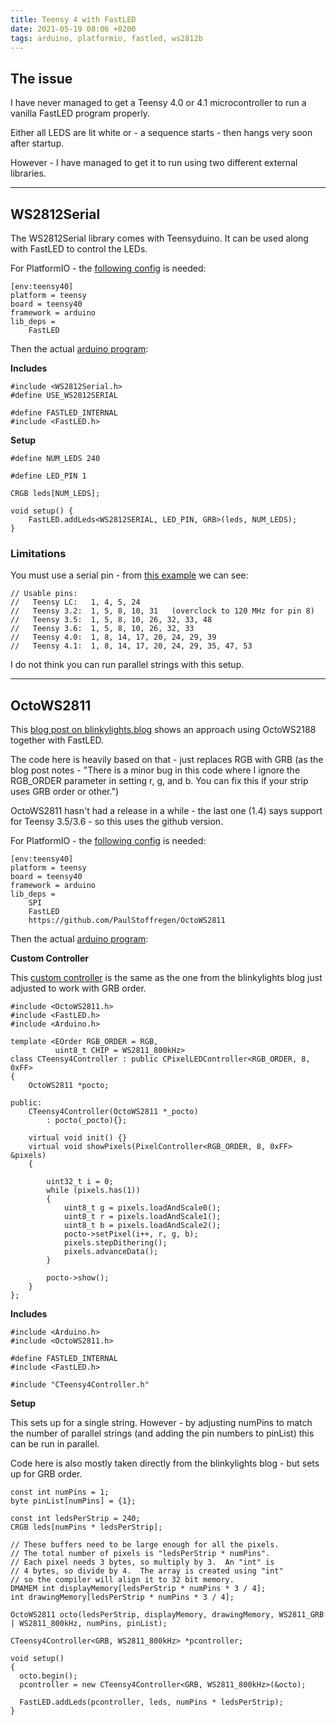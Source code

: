 ```yaml
---
title: Teensy 4 with FastLED
date: 2021-05-19 08:06 +0200
tags: arduino, platformio, fastled, ws2812b
---
```


## The issue

I have never managed to get a Teensy 4.0 or 4.1 microcontroller to run a vanilla FastLED program properly.

Either all LEDS are lit white or - a sequence starts - then hangs very soon after startup.

However - I have managed to get it to run using two different external libraries.

---

## WS2812Serial

The WS2812Serial library comes with Teensyduino. It can be used along with FastLED to control the LEDs.

For PlatformIO - the [following config](https://github.com/chrissearle/teensy4_fastled/blob/main/serial/platformio.ini) is needed:

```
[env:teensy40]
platform = teensy
board = teensy40
framework = arduino
lib_deps =
    FastLED
```

Then the actual [arduino program](https://github.com/chrissearle/teensy4_fastled/blob/main/serial/main.cpp):


**Includes**

```
#include <WS2812Serial.h>
#define USE_WS2812SERIAL

#define FASTLED_INTERNAL 
#include <FastLED.h>
```

**Setup**

```
#define NUM_LEDS 240

#define LED_PIN 1

CRGB leds[NUM_LEDS];

void setup() {
    FastLED.addLeds<WS2812SERIAL, LED_PIN, GRB>(leds, NUM_LEDS);
}
```

### Limitations

You must use a serial pin - from [this example](https://github.com/PaulStoffregen/WS2812Serial/blob/master/examples/FastLED_Cylon/FastLED_Cylon.ino) we can see:

```
// Usable pins:
//   Teensy LC:   1, 4, 5, 24
//   Teensy 3.2:  1, 5, 8, 10, 31   (overclock to 120 MHz for pin 8)
//   Teensy 3.5:  1, 5, 8, 10, 26, 32, 33, 48
//   Teensy 3.6:  1, 5, 8, 10, 26, 32, 33
//   Teensy 4.0:  1, 8, 14, 17, 20, 24, 29, 39
//   Teensy 4.1:  1, 8, 14, 17, 20, 24, 29, 35, 47, 53
```

I do not think you can run parallel strings with this setup.

---

## OctoWS2811

This [blog post on blinkylights.blog](https://blinkylights.blog/2021/02/03/using-teensy-4-1-with-fastled/) shows an approach using OctoWS2188 together with FastLED.

The code here is heavily based on that - just replaces RGB with GRB (as the blog post notes - "There is a minor bug in this code where I ignore the RGB_ORDER parameter in setting r, g, and b. You can fix this if your strip uses GRB order or other.")

OctoWS2811 hasn't had a release in a while - the last one (1.4) says support for Teensy 3.5/3.6 - so this uses the github version.

For PlatformIO - the [following config](https://github.com/chrissearle/teensy4_fastled/blob/main/octo/platformio.ini) is needed:

```
[env:teensy40]
platform = teensy
board = teensy40
framework = arduino
lib_deps =
    SPI
    FastLED
    https://github.com/PaulStoffregen/OctoWS2811
```

Then the actual [arduino program](https://github.com/chrissearle/teensy4_fastled/blob/main/octo/main.cpp):

**Custom Controller**

This [custom controller](https://github.com/chrissearle/teensy4_fastled/blob/main/octo/CTeensy4Controller.h) is the same as the one from the blinkylights blog just adjusted to work with GRB order.


```
#include <OctoWS2811.h>
#include <FastLED.h>
#include <Arduino.h>

template <EOrder RGB_ORDER = RGB,
          uint8_t CHIP = WS2811_800kHz>
class CTeensy4Controller : public CPixelLEDController<RGB_ORDER, 8, 0xFF>
{
    OctoWS2811 *pocto;

public:
    CTeensy4Controller(OctoWS2811 *_pocto)
        : pocto(_pocto){};

    virtual void init() {}
    virtual void showPixels(PixelController<RGB_ORDER, 8, 0xFF> &pixels)
    {

        uint32_t i = 0;
        while (pixels.has(1))
        {
            uint8_t g = pixels.loadAndScale0();
            uint8_t r = pixels.loadAndScale1();
            uint8_t b = pixels.loadAndScale2();
            pocto->setPixel(i++, r, g, b);
            pixels.stepDithering();
            pixels.advanceData();
        }

        pocto->show();
    }
};
```

**Includes**

```
#include <Arduino.h>
#include <OctoWS2811.h>

#define FASTLED_INTERNAL
#include <FastLED.h>

#include "CTeensy4Controller.h"
```

**Setup**

This sets up for a single string. However - by adjusting numPins to match the number of parallel strings (and adding the pin numbers to pinList) this can be run in parallel.

Code here is also mostly taken directly from the blinkylights blog - but sets up for GRB order.

```
const int numPins = 1;
byte pinList[numPins] = {1};

const int ledsPerStrip = 240;
CRGB leds[numPins * ledsPerStrip];

// These buffers need to be large enough for all the pixels.
// The total number of pixels is "ledsPerStrip * numPins".
// Each pixel needs 3 bytes, so multiply by 3.  An "int" is
// 4 bytes, so divide by 4.  The array is created using "int"
// so the compiler will align it to 32 bit memory.
DMAMEM int displayMemory[ledsPerStrip * numPins * 3 / 4];
int drawingMemory[ledsPerStrip * numPins * 3 / 4];

OctoWS2811 octo(ledsPerStrip, displayMemory, drawingMemory, WS2811_GRB | WS2811_800kHz, numPins, pinList);

CTeensy4Controller<GRB, WS2811_800kHz> *pcontroller;

void setup()
{
  octo.begin();
  pcontroller = new CTeensy4Controller<GRB, WS2811_800kHz>(&octo);

  FastLED.addLeds(pcontroller, leds, numPins * ledsPerStrip);
}
```

